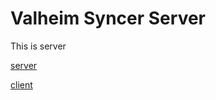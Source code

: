 # Valheim Syncer Server

This is server

[server](https://github.com/comoyi/valheim-syncer-server)

[client](https://github.com/comoyi/valheim-launcher)
